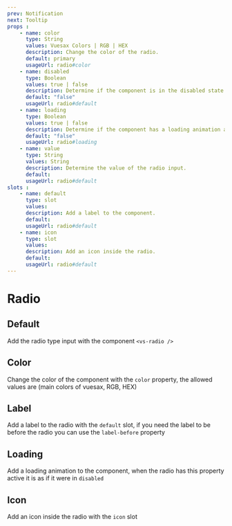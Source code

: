 ```yaml
---
prev: Notification
next: Tooltip
props : 
    - name: color
      type: String
      values: Vuesax Colors | RGB | HEX
      description: Change the color of the radio.
      default: primary
      usageUrl: radio#color
    - name: disabled
      type: Boolean
      values: true | false
      description: Determine if the component is in the disabled state.
      default: "false"
      usageUrl: radio#default
    - name: loading
      type: Boolean
      values: true | false
      description: Determine if the component has a loading animation and is disabled.
      default: "false"
      usageUrl: radio#loading
    - name: value
      type: String
      values: String
      description: Determine the value of the radio input.
      default: 
      usageUrl: radio#default
slots : 
    - name: default
      type: slot
      values:
      description: Add a label to the component.
      default: 
      usageUrl: radio#default
    - name: icon
      type: slot
      values:
      description: Add an icon inside the radio.
      default: 
      usageUrl: radio#default
---
```


# Radio

<card>

## Default

Add the radio type input with the component `<vs-radio />`

</card>

<card subtitle="Color">

## Color

Change the color of the component with the `color` property, the allowed values ​​are (main colors of vuesax, RGB, HEX)

</card>

<card subtitle="Label">

## Label

Add a label to the radio with the `default` slot, if you need the label to be before the radio you can use the `label-before` property

</card>

<card subtitle="Loading">

## Loading

Add a loading animation to the component, when the radio has this property active it is as if it were in `disabled`

</card>

<card subtitle="Icon">

## Icon

Add an icon inside the radio with the `icon` slot

</card>

<script setup>
import Api from "../../../../theme/global-components/template/API.tsx"
</script>

<Api/>
